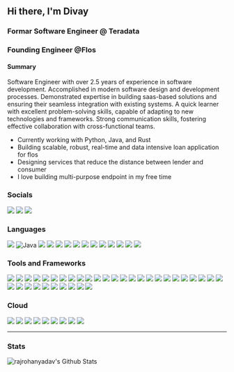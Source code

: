 ## Hi there, I'm Divay

### Formar Software Engineer @ Teradata
### Founding Engineer @Flos
#### Summary
Software Engineer with over 2.5 years of experience in software development. Accomplished in modern software design and development processes. Demonstrated expertise in building saas-based solutions and ensuring their seamless integration with existing systems. A quick learner with excellent problem-solving skills, capable of adapting to new technologies and frameworks. Strong communication skills, fostering effective collaboration with cross-functional teams.
- Currently working with Python, Java, and Rust
- Building scalable, robust, real-time and data intensive loan application for flos
- Designing services that reduce the distance between lender and consumer
- I love building multi-purpose endpoint in my free time

### Socials
[<img src="https://img.shields.io/badge/Divay%20Mohan-0A0A0A.svg?&logo=devdotto&logoColor=white"/>][dev.to]
[<img src="https://img.shields.io/badge/divaymohan-0A66C2.svg?&logo=linkedin&logoColor=white"/>][linkedin]
[<img src="https://img.shields.io/badge/divaymohan-000000.svg?&logo=x&logoColor=white"/>][Twitter]

### Languages
<img src="https://img.shields.io/badge/python%20-3776AB.svg?&style=for-the-badge&logo=python&logoColor=white"/> ![Java](https://img.shields.io/badge/java-%23ED8B00.svg?style=for-the-badge&logo=openjdk&logoColor=white)
<img src="https://img.shields.io/badge/javascript%20-F7DF1E.svg?&style=for-the-badge&logo=javascript&logoColor=black"/> 
<img src="https://img.shields.io/badge/typescript%20-3178C6.svg?&style=for-the-badge&logo=typescript&logoColor=white"/> 
<img src="https://img.shields.io/badge/markdown-000000.svg?&style=for-the-badge&logo=markdown&logoColor=white"/>
<img src="https://img.shields.io/badge/html5%20-E34F26.svg?&style=for-the-badge&logo=html5&logoColor=white"/>
<img src="https://img.shields.io/badge/css3%20-1572B6.svg?&style=for-the-badge&logo=css3&logoColor=white"/>
<img src="https://img.shields.io/badge/bash-4EAA25.svg?&style=for-the-badge&logo=gnubash&logoColor=white"/>
<img src="https://img.shields.io/badge/rust-000000.svg?&style=for-the-badge&logo=rust&logoColor=white"/>
<img src="https://img.shields.io/badge/dart-0175C2.svg?&style=for-the-badge&logo=C&logoColor=white"/>
<img src="https://img.shields.io/badge/dart-0175C2.svg?&style=for-the-badge&logo=C++&logoColor=white"/>
<img src="https://img.shields.io/badge/sass%20-CC6699.svg?&style=for-the-badge&logo=saas&logoColor=white"/>
<img src="https://img.shields.io/badge/ansible-EE0000.svg?&style=for-the-badge&logo=terraform&logoColor=white"/>
<img src="https://img.shields.io/badge/swagger-85EA2D.svg?&style=for-the-badge&logo=swagger&logoColor=white"/>

### Tools and Frameworks

<img src="https://img.shields.io/badge/git%20-F05032.svg?&style=for-the-badge&logo=git&logoColor=white"/> <img src="https://img.shields.io/badge/docker%20-2496ED.svg?&style=for-the-badge&logo=docker&logoColor=white"/>
<img src="https://img.shields.io/badge/kubernetes%20-326CE5.svg?&style=for-the-badge&logo=kubernetes&logoColor=white" />
<img src="https://img.shields.io/badge/mysql-4479A1.svg?&style=for-the-badge&logo=mysql&logoColor=white"/>
<img src="https://img.shields.io/badge/kafka-231F20.svg?&style=for-the-badge&logo=apachekafka&logoColor=white"/>
<img src="https://img.shields.io/badge/github%20-181717.svg?&style=for-the-badge&logo=github&logoColor=white"/>
<img src="https://img.shields.io/badge/react%20-61DAFB.svg?&style=for-the-badge&logo=react&logoColor=black" />
<img src="https://img.shields.io/badge/angular%20-DD0031.svg?&style=for-the-badge&logo=angular&logoColor=white"/>
<img src="https://img.shields.io/badge/fastapi%20-009688.svg?&style=for-the-badge&logo=fastapi&logoColor=white"/>
<img src="https://img.shields.io/badge/flask%20-000000.svg?&style=for-the-badge&logo=flask&logoColor=white"/>
<img src="https://img.shields.io/badge/next.js%20-000000.svg?&style=for-the-badge&logo=next.js&logoColor=white" />
<img src="https://img.shields.io/badge/gitlab%20-FC6D26.svg?&style=for-the-badge&logo=gitlab&logoColor=white"/>
<img src ="https://img.shields.io/badge/MongoDB-47A248.svg?&style=for-the-badge&logo=mongodb&logoColor=white"/>
<img src="https://img.shields.io/badge/PyTorch%20-EE4C2C.svg?&style=for-the-badge&logo=PyTorch&logoColor=white" />
<img src="https://img.shields.io/badge/Jupyter%20-F37626.svg?&style=for-the-badge&logo=Jupyter&logoColor=white" />
<img src="https://img.shields.io/badge/keras-D00000.svg?&style=for-the-badge&logo=keras&logoColor=white"/>
<img src="https://img.shields.io/badge/pandas%20-150458.svg?&style=for-the-badge&logo=pandas&logoColor=white" />
<img src="https://img.shields.io/badge/numpy%20-013243.svg?&style=for-the-badge&logo=numpy&logoColor=white" />
<img src="https://img.shields.io/badge/jenkins%20-D24939.svg?&style=for-the-badge&logo=jenkins&logoColor=white" />
<img src="https://img.shields.io/badge/tauri%20-24C8D8.svg?&style=for-the-badge&logo=tauri&logoColor=white" />
<img src="https://img.shields.io/badge/okta%20-007DC1.svg?&style=for-the-badge&logo=okta&logoColor=white" />
<img src="https://img.shields.io/badge/spring-6DB33F.svg?&style=for-the-badge&logo=spring&logoColor=white" />
<img src="https://img.shields.io/badge/Flutter%20-02569B.svg?&style=for-the-badge&logo=Flutter&logoColor=white" />
<img src="https://img.shields.io/badge/jira%20-0052CC.svg?&style=for-the-badge&logo=jira&logoColor=white" />
<img src="https://img.shields.io/badge/confluence%20-172B4D.svg?&style=for-the-badge&logo=confluence&logoColor=white" />
<img src="https://img.shields.io/badge/graphql%20-E10098.svg?&style=for-the-badge&logo=graphql&logoColor=white" />
<img src="https://img.shields.io/badge/datadog%20-632CA6.svg?&style=for-the-badge&logo=datadog&logoColor=white" />
<img src="https://img.shields.io/badge/django%20-092E20.svg?&style=for-the-badge&logo=django&logoColor=white" />
<img src="https://img.shields.io/badge/figma%20-F24E1E.svg?&style=for-the-badge&logo=figma&logoColor=white" />
<img src="https://img.shields.io/badge/firebase%20-FFCA28.svg?&style=for-the-badge&logo=firebase&logoColor=white" />
<img src="https://img.shields.io/badge/github%20actions%20-2088FF.svg?&style=for-the-badge&logo=githubactions&logoColor=white" />
<img src="https://img.shields.io/badge/github%20pages%20-222222.svg?&style=for-the-badge&logo=githubpages&logoColor=white" />
<img src="https://img.shields.io/badge/opencv%20-5C3EE8.svg?&style=for-the-badge&logo=opencv&logoColor=white" />
<img src="https://img.shields.io/badge/openid%20-F78C40.svg?&style=for-the-badge&logo=openid&logoColor=white" />
<img src="https://img.shields.io/badge/postgresql%20-4169E1.svg?&style=for-the-badge&logo=postgresql&logoColor=white" />

### Cloud
<img src="https://img.shields.io/badge/aws%20-232F3E.svg?&style=for-the-badge&logo=amazon%20aws&logoColor=white" /> <img src="https://img.shields.io/badge/aws%20lambda-FF9900.svg?&style=for-the-badge&logo=awslambda&logoColor=white" />
<img src="https://img.shields.io/badge/dynamodb-4053D6.svg?&style=for-the-badge&logo=amazondynamodb&logoColor=white" />
<img src="https://img.shields.io/badge/cloudwatch-FF4F8B.svg?&style=for-the-badge&logo=amazoncloudwatch&logoColor=white" />
<img src="https://img.shields.io/badge/apigateway-FF4F8B.svg?&style=for-the-badge&logo=amazonapigateway&logoColor=white" />
<img src="https://img.shields.io/badge/ec2-FF9900.svg?&style=for-the-badge&logo=amazonec2&logoColor=white" />
<img src="https://img.shields.io/badge/aws%20s3-569A31.svg?&style=for-the-badge&logo=amazons3&logoColor=white" />
<img src="https://img.shields.io/badge/aws%20fargate-FF9900.svg?&style=for-the-badge&logo=awsfargate&logoColor=white" />
<img src="https://img.shields.io/badge/azure%20-0078D4.svg?&style=for-the-badge&logo=microsoft%20azure&logoColor=white" />

---

### Stats

<img align="left" alt="rajrohanyadav's Github Stats" src="https://github-readme-stats.rajrohanyadav.vercel.app/api?username=rajrohanyadav&show_icons=true&hide_border=true&count_private=true&bg_color=30,e96443,904e95&title_color=fff&text_color=fff" />

[twitter]: https://twitter.com/divay_mohan
[linkedin]: https://www.linkedin.com/in/divaymohan
[dev.to]: https://dev.to/divaymohan


